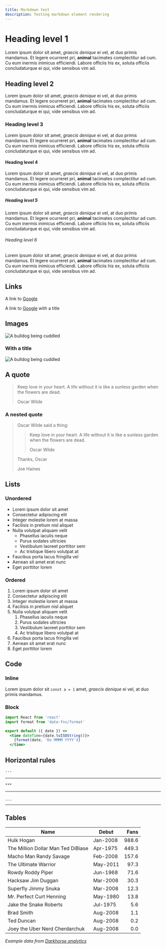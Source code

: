 ```yaml
---
title: Markdown test
description: Testing markdown element rendering
---
```


# Heading level 1

Lorem ipsum dolor sit amet, *graecis denique* ei vel, at duo primis mandamus. Et legere ocurreret pri, **animal** tacimates complectitur ad cum. Cu eum inermis inimicus efficiendi. Labore officiis his ex, soluta officiis concludaturque ei qui, vide sensibus vim ad.

## Heading level 2

Lorem ipsum dolor sit amet, *graecis denique* ei vel, at duo primis mandamus. Et legere ocurreret pri, **animal** tacimates complectitur ad cum. Cu eum inermis inimicus efficiendi. Labore officiis his ex, soluta officiis concludaturque ei qui, vide sensibus vim ad.

### Heading level 3

Lorem ipsum dolor sit amet, *graecis denique* ei vel, at duo primis mandamus. Et legere ocurreret pri, **animal** tacimates complectitur ad cum. Cu eum inermis inimicus efficiendi. Labore officiis his ex, soluta officiis concludaturque ei qui, vide sensibus vim ad.

#### Heading level 4

Lorem ipsum dolor sit amet, *graecis denique* ei vel, at duo primis mandamus. Et legere ocurreret pri, **animal** tacimates complectitur ad cum. Cu eum inermis inimicus efficiendi. Labore officiis his ex, soluta officiis concludaturque ei qui, vide sensibus vim ad.

##### Heading level 5

Lorem ipsum dolor sit amet, *graecis denique* ei vel, at duo primis mandamus. Et legere ocurreret pri, **animal** tacimates complectitur ad cum. Cu eum inermis inimicus efficiendi. Labore officiis his ex, soluta officiis concludaturque ei qui, vide sensibus vim ad.

###### Heading level 6

Lorem ipsum dolor sit amet, *graecis denique* ei vel, at duo primis mandamus. Et legere ocurreret pri, **animal** tacimates complectitur ad cum. Cu eum inermis inimicus efficiendi. Labore officiis his ex, soluta officiis concludaturque ei qui, vide sensibus vim ad.

## Links

A link to [Google](https://google.com/)

A link to [Google](https://google.com/ "Google") with a title

## Images

![A bulldog being cuddled](https://i.imgur.com/Cb774JZ.jpg)

### With a title

![A bulldog being cuddled](https://i.imgur.com/Cb774JZ.jpg "A bulldog being cuddled")

## A quote

> Keep love in your heart. A life without it is like a sunless garden when the flowers are dead.
>
> Oscar Wilde

### A nested quote

> Oscar Wilde said a thing:
>
>> Keep love in your heart. A life without it is like a sunless garden when the flowers are dead.
>>
>> Oscar Wilde
>
> Thanks, Oscar
>
> Joe Haines

## Lists

### Unordered

- Lorem ipsum dolor sit amet
- Consectetur adipiscing elit
- Integer molestie lorem at massa
- Facilisis in pretium nisl aliquet
- Nulla volutpat aliquam velit
  - Phasellus iaculis neque
  - Purus sodales ultricies
  - Vestibulum laoreet porttitor sem
  - Ac tristique libero volutpat at
- Faucibus porta lacus fringilla vel
- Aenean sit amet erat nunc
- Eget porttitor lorem

### Ordered

1. Lorem ipsum dolor sit amet
1. Consectetur adipiscing elit
1. Integer molestie lorem at massa
1. Facilisis in pretium nisl aliquet
1. Nulla volutpat aliquam velit
    1. Phasellus iaculis neque
    1. Purus sodales ultricies
    1. Vestibulum laoreet porttitor sem
    1. Ac tristique libero volutpat at
1. Faucibus porta lacus fringilla vel
1. Aenean sit amet erat nunc
1. Eget porttitor lorem

## Code

### Inline

Lorem ipsum dolor sit `const a = 1` amet, *graecis denique* ei vel, at duo primis mandamus.

### Block

```jsx
import React from 'react'
import format from 'date-fns/format'

export default ({ date }) =>
  <time dateTime={date.toISOString()}>
    {format(date, 'Do MMMM YYYY')}
  </time>
```

## Horizontal rules

`---`

---

`***`

***

`___`

___

## Tables

Name | Debut | Fans
---|---|---:
Hulk Hogan | Jan-2008 | 988.6
The Million Dollar Man Ted DiBiase | Apr-1975 | 449.3
Macho Man Randy Savage | Feb-2008 | 157.6
The Ultimate Warrior | May-2011 | 97.3
Rowdy Roddy Piper | Jun-1968 | 71.6
Hacksaw Jim Duggan | Mar-2008 | 30.3
Superfly Jimmy Snuka | Mar-2008 | 12.3
Mr. Perfect Curt Henning | May-1980 | 13.8
Jake the Snake Roberts | Jul-1975 | 5.6
Brad Smith | Aug-2008 | 1.1
Ted Duncan | Aug-2008 | 0.2
Joey the Uber Nerd Cherdarchuk | Aug-2008 | 0.0

*Example data from [Darkhorse analytics](https://www.darkhorseanalytics.com/blog/clear-off-the-table/)*

